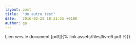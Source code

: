 ```yaml
---
layout: post
title:  "Un autre test"
date:   2016-02-23 18:31:55 +0100
author: gp
---
```


Lien vers le document [pdf]({% link assets/files/livreR.pdf %}).



